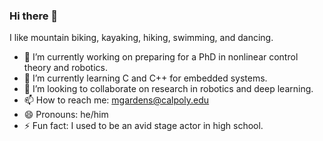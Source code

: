 ### Hi there 👋

<!--
**mgardenswartz/mgardenswartz** is a ✨ _special_ ✨ repository because its `README.md` (this file) appears on your GitHub profile.

Here are some ideas to get you started:


-->

I like mountain biking, kayaking, hiking, swimming, and dancing.
- 🔭 I’m currently working on preparing for a PhD in nonlinear control theory and robotics.
- 🌱 I’m currently learning C and C++ for embedded systems.
- 👯 I’m looking to collaborate on research in robotics and deep learning.
- 📫 How to reach me: mgardens@calpoly.edu
- 😄 Pronouns: he/him
- ⚡ Fun fact: I used to be an avid stage actor in high school.
